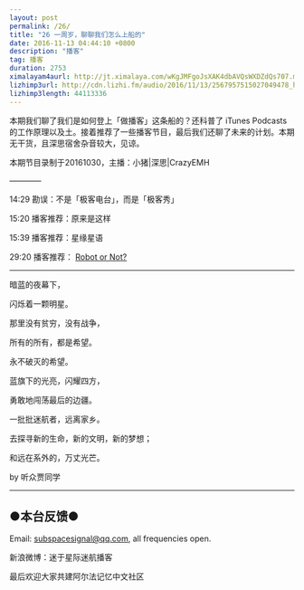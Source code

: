 ```yaml
---
layout: post
permalink: /26/
title: "26 一周岁，聊聊我们怎么上船的"
date: 2016-11-13 04:44:10 +0800
description: "播客"
tag: 播客 
duration: 2753
ximalayam4aurl: http://jt.ximalaya.com/wKgJMFgoJsXAK4dbAVQsWXDZdQs707.m4a?channel=rss&album_id=3135361&track_id=25025706&uid=6418191&jt=http://audio.xmcdn.com/group24/M00/3C/7E/wKgJMFgoJsXAK4dbAVQsWXDZdQs707.m4a
lizhimp3url: http://cdn.lizhi.fm/audio/2016/11/13/2567957515027049478_hd.mp3
lizhimp3length: 44113336
---   
```


本期我们聊了我们是如何登上「做播客」这条船的？还科普了 iTunes Podcasts 的工作原理以及土。接着推荐了一些播客节目，最后我们还聊了未来的计划。本期无干货，且深思宿舍杂音较大，见谅。

本期节目录制于20161030，主播：小猪\|深思\|CrazyEMH

————

14:29 勘误：不是「极客电台」，而是「极客秀」


15:20 播客推荐：原来是这样


15:39 播客推荐：星缘星语


29:20 播客推荐： [Robot or Not?](https://www.theincomparable.com/robot/)


---

暗蓝的夜幕下，

闪烁着一颗明星。

那里没有贫穷，没有战争，

所有的所有，都是希望。

永不破灭的希望。

蓝旗下的光亮，闪耀四方，

勇敢地闯荡最后的边疆。

一批批迷航者，远离家乡。

去探寻新的生命，新的文明，新的梦想；

和远在系外的，万丈光芒。

by 听众贾同学

---

## ●本台反馈●

Email: [subspacesignal@qq.com](mailto:subspacesignal@qq.com), all frequencies open.

新浪微博：迷于星际迷航播客

最后欢迎大家共建阿尔法记忆中文社区